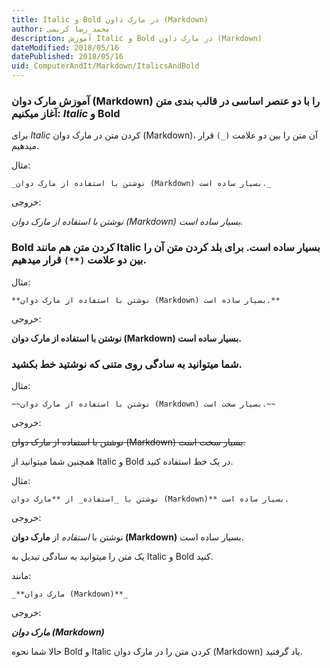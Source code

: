 ```yaml
---
title: Italic و Bold در مارک داون (Markdown)  
author: محمد رضا کریمی  
description: آموزش Italic و Bold در مارک داون (Markdown)  
dateModified: 2018/05/16  
datePublished: 2018/05/16  
uid: ComputerAndIt/Markdown/ItalicsAndBold  
---
```


### آموزش مارک دوان (Markdown) را با دو عنصر اساسی در قالب بندی متن آغاز میکنیم: _Italic_ و __Bold__

برای _Italic_ کردن متن در مارک دوان (Markdown)، آن متن را بین دو علامت `(_)` قرار میدهیم.

مثال:

```
_نوشتن با استفاده از مارک دوان (Markdown) بسیار ساده است._
```

خروجی:

_نوشتن با استفاده از مارک دوان (Markdown) بسیار ساده است._

### Bold کردن متن هم مانند Italic بسیار ساده است. برای بلد کردن متن آن را بین دو علامت `(**)` قرار میدهیم.

مثال:

```
**نوشتن با استفاده از مارک دوان (Markdown) بسیار ساده است.**
```

خروجی:

**نوشتن با استفاده از مارک دوان (Markdown) بسیار ساده است.**


### شما میتوانید به سادگی روی متنی که نوشتید خط بکشید.

مثال:

```
~~نوشتن با استفاده از مارک دوان (Markdown) بسیار سخت است.~~
```

خروجی:

~~نوشتن با استفاده از مارک دوان (Markdown) بسیار سخت است.~~


همچنین شما میتوانید از Italic و Bold در یک خط استفاده کنید.

مثال:

```
نوشتن با _استفاده_ از **مارک دوان (Markdown)** بسیار ساده است.
```

خروجی:

نوشتن با _استفاده_ از **مارک دوان (Markdown)** بسیار ساده است.

یک متن را میتوانید به سادگی تبدیل به Italic و Bold کنید.

مانند:

```
_**مارک دوان (Markdown)**_
```

خروجی:

_**مارک دوان (Markdown)**_

حالا شما نحوه Bold و Italic کردن متن را در مارک دوان (Markdown) یاد گرفتید.